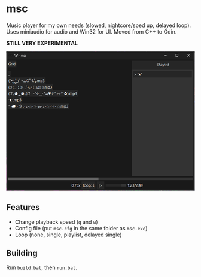 # msc

Music player for my own needs (slowed, nightcore/sped up, delayed loop). Uses miniaudio for audio and Win32 for UI. Moved from C++ to Odin.

**STILL VERY EXPERIMENTAL**

![Preview Image](preview.png)

## Features

- Change playback speed (`q` and `w`)
- Config file (put `msc.cfg` in the same folder as `msc.exe`)
- Loop (none, single, playlist, delayed single)

## Building

Run `build.bat`, then `run.bat`.

